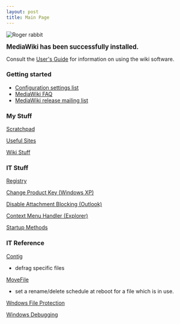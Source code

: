 ```yaml
---
layout: post 
title: Main Page
---
```


![Roger rabbit](roger2.gif "Roger rabbit")

<big>**MediaWiki has been successfully installed.**</big>

Consult the [User\'s
Guide](http://meta.wikimedia.org/wiki/Help:Contents) for information on
using the wiki software.

### Getting started

-   [Configuration settings
    list](http://www.mediawiki.org/wiki/Help:Configuration_settings)
-   [MediaWiki FAQ](http://www.mediawiki.org/wiki/Help:FAQ)
-   [MediaWiki release mailing
    list](http://mail.wikimedia.org/mailman/listinfo/mediawiki-announce)

### My Stuff

[Scratchpad](Scratchpad "wikilink")

[Useful Sites](Useful_Sites "wikilink")

[Wiki Stuff](Wiki_Stuff "wikilink")

### IT Stuff

[Registry](Registry "wikilink")

[Change Product Key (Windows
XP)](Change_Product_Key_(Windows_XP) "wikilink")

[Disable Attachment Blocking
(Outlook)](Disable_Attachment_Blocking_(Outlook) "wikilink")

[Context Menu Handler
(Explorer)](Context_Menu_Handler_(Explorer) "wikilink")

[Startup Methods](Startup_Methods "wikilink")

### IT Reference

[Contig](http://www.microsoft.com/technet/sysinternals/FileAndDisk/Contig.mspx)
- defrag specific files

[MoveFile](http://www.microsoft.com/technet/sysinternals/FileAndDisk/pendmoves.mspx)
- set a rename/delete schedule at reboot for a file which is in use.

[Wndows File Protection](http://support.microsoft.com/kb/222193/EN-US/)

[Windows
Debugging](http://www.microsoft.com/whdc/devtools/debugging/debugstart.mspx)
